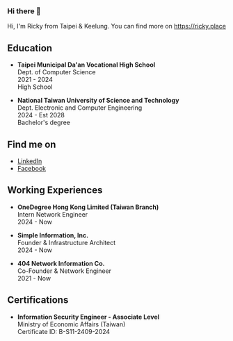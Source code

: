 ### Hi there 👋

Hi, I'm Ricky from Taipei & Keelung. You can find more on https://ricky.place

## Education

- **Taipei Municipal Da'an Vocational High School**  
  Dept. of Computer Science  
  2021 - 2024  
  High School

- **National Taiwan University of Science and Technology**  
  Dept. Electronic and Computer Engineering  
  2024 - Est 2028  
  Bachelor's degree

## Find me on

- [LinkedIn](https://www.linkedin.com/in/smitug01)
- [Facebook](https://www.facebook.com/smitug01)

## Working Experiences

- **OneDegree Hong Kong Limited (Taiwan Branch)**  
  Intern Network Engineer  
  2024 - Now

- **Simple Information, Inc.**  
  Founder & Infrastructure Architect  
  2024 - Now

- **404 Network Information Co.**  
  Co-Founder & Network Engineer  
  2021 - Now

## Certifications

- **Information Security Engineer - Associate Level**  
  Ministry of Economic Affairs (Taiwan)  
  Certificate ID: B-S11-2409-2024
